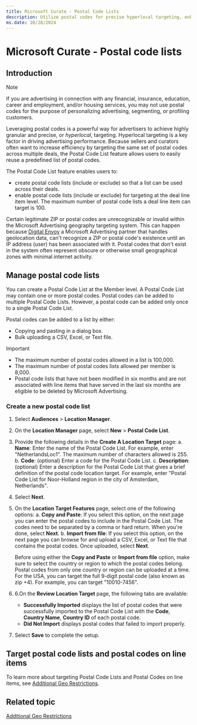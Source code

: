```yaml
---
title: Microsoft Curate - Postal Code Lists
description: Utilize postal codes for precise hyperlocal targeting, enhancing advertiser strategies with detailed postal code lists.
ms.date: 10/28/2024
---
```


# Microsoft Curate - Postal code lists

## Introduction

> [!NOTE]
> If you are advertising in connection with any financial, insurance, education, career and employment, and/or housing services, you may not use postal codes for the purpose of personalizing advertising, segmenting, or profiling customers.

Leveraging postal codes is a powerful way for advertisers to achieve highly granular and precise, or *hyperlocal*, targeting. Hyperlocal targeting is a key factor in driving advertising performance. Because sellers and curators often want to increase efficiency by targeting the same set of postal codes across multiple deals, the Postal Code List feature allows users to easily reuse a predefined list of postal codes.

The Postal Code List feature enables users to:

- create postal code lists (include or exclude) so that a list can be used across their deals.
- enable postal code lists (include or exclude) for targeting at the deal line item level. The maximum number of postal code lists a deal line item can target is 100.

Certain legitimate ZIP or postal codes are unrecognizable or invalid within the Microsoft Advertising geography targeting system. This can happen because [Digital Envoy](https://www.digitalelement.com/) a Microsoft Advertising partner that handles geolocation data, can't recognize a ZIP or postal code's existence until an IP address (user) has been associated with it. Postal codes that don't exist in the system often represent obscure or otherwise small geographical zones with minimal internet activity.

## Manage postal code lists

You can create a Postal Code List at the Member level. A Postal Code List may contain one or more postal codes. Postal codes can be added to multiple Postal Code Lists. However, a postal code can be added only once to a single Postal Code List.

Postal codes can be added to a list by either:

- Copying and pasting in a dialog box.
- Bulk uploading a CSV, Excel, or Text file.

> [!IMPORTANT]
>
> - The maximum number of postal codes allowed in a list is 100,000.
> - The maximum number of postal codes lists allowed per member is 8,000.
> - Postal code lists that have not been modified in six months and are not associated with line items that have served in the last six months are eligible to be deleted by Microsoft Advertising.

### Create a new postal code list

1. Select **Audiences** >  **Location Manager**.
1. On the **Location Manager** page, select **New** >  **Postal Code List**.
1. Provide the following details in the **Create A Location Target** page:
    a. **Name**: Enter the name of the Postal Code List. For example, enter "NetherlandsLoc1". The maximum number of characters allowed is 255.
    b. **Code**: (optional) Enter a code for the Postal Code List.
    c. **Description**: (optional) Enter a description for the Postal Code List that gives a brief definition of the postal code location target. For example, enter "Postal Code List for Noor-Holland region in the city of Amsterdam, Netherlands".
1. Select **Next**.
1. On the **Location Target Features** page, select one of the following options:
    a. **Copy and Paste**: If you select this option, on the next page you can enter the postal codes to include in the Postal Code List. The codes need to be separated by a comma or hard return. When you're done, select **Next**.
    b. **Import from file**: If you select this option, on the next page you can browse for and upload a CSV, Excel, or Text file that contains the postal codes. Once uploaded, select **Next**.

    Before using either the **Copy and Paste** or **Import from file** option, make sure to select the country or region to which the postal codes belong. Postal codes from only one country or region can be uploaded at a time. For the USA, you can target the full 9-digit postal code (also known as zip +4). For example, you can target "10010-7456".

1. 6.On the **Review Location Target** page, the following tabs are available:
    - **Successfully Imported** displays the list of postal codes that were successfully imported to the Postal Code List with the **Code**, **Country Name**, **Country ID** of each postal code.
    - **Did Not Import** displays postal codes that failed to import properly.
1. Select **Save** to complete the setup.

## Target postal code lists and postal codes on line items

To learn more about targeting Postal Code Lists and Postal Codes on line items, see [Additional Geo Restrictions](additional-geo-restrictions-ali.md).

## Related topic

[Additional Geo Restrictions](additional-geo-restrictions-ali.md)

